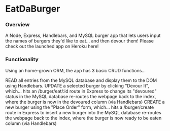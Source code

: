 # EatDaBurger
### Overview
A Node, Express, Handlebars, and MySQL burger app that lets users input the names of burgers they'd like to eat... and then devour them! Please check out the launched app on Heroku here!

### Functionality
Using an home-grown ORM, the app has 3 basic CRUD functions...

READ all entries from the MySQL database and display them to the DOM using Handlebars.
UPDATE a selected burger by clicking "Devour It", which...
hits an /burger/eat/:id route in Express to change its "devoured" status in the MySQL database
re-routes the webpage back to the index, where the burger is now in the devoured column (via Handlebars)
CREATE a new burger using the "Place Order" form, which...
hits a /burger/create route in Express to insert a new burger into the MySQL database
re-routes the webpage back to the index, where the burger is now ready to be eaten column (via Handlebars)
